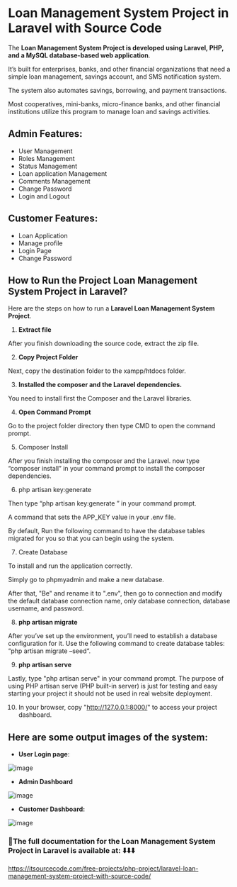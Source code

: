# Loan Management System Project in Laravel with Source Code

The **Loan Management System Project is developed using Laravel, PHP, and a MySQL database-based web application**.

It’s built for enterprises, banks, and other financial organizations that need a simple loan management, savings account, and SMS notification system.

The system also automates savings, borrowing, and payment transactions. 

Most cooperatives, mini-banks, micro-finance banks, and other financial institutions utilize this program to manage loan and savings activities.

## Admin Features:

* User Management
* Roles Management
* Status Management
* Loan application Management
* Comments Management
* Change Password
* Login and Logout

## Customer Features:
* Loan Application
* Manage profile
* Login Page
* Change Password

## How to Run the Project Loan Management System Project in Laravel?
Here are the steps on how to run a **Laravel Loan Management System Project**.

1. **Extract file**

After you finish downloading the source code, extract the zip file.

2. **Copy Project Folder**

Next, copy the destination folder to the xampp/htdocs folder.

3. **Installed the composer and the Laravel dependencies.**

You need to install first the Composer and the Laravel libraries.

4. **Open Command Prompt**

Go to the project folder directory then type CMD to open the command prompt.

5. Composer Install

After you finish installing the composer and the Laravel. now type “composer install” in your command prompt to install the composer dependencies.

6. php artisan key:generate

Then type “php artisan key:generate ” in your command prompt. 

A command that sets the APP_KEY value in your .env file. 

By default, Run the following command to have the database tables migrated for you so that you can begin using the system.

7. Create Database

To install and run the application correctly. 

Simply go to phpmyadmin and make a new database. 

After that, "Be" and rename it to ".env", then go to connection and modify the default database connection name, only database connection, database username, and password.

8. **php artisan migrate**

After you’ve set up the environment, you’ll need to establish a database configuration for it. Use the following command to create database tables: “php artisan migrate –seed“.

9. **php artisan serve**

Lastly, type "php artisan serve" in your command prompt. The purpose of using PHP artisan serve (PHP built-in server) is just for testing and easy starting your project it should not be used in real website deployment.

10. In your browser, copy "http://127.0.0.1:8000/" to access your project dashboard.

## Here are some output images of the system:

* **User Login page**:

![image](https://github.com/user-attachments/assets/afd510a0-0019-419f-9507-3434e3fd5d1f)

* **Admin Dashboard**

![image](https://github.com/user-attachments/assets/5d3a35ef-153a-4a4b-9b3e-d28015db1e2e)

* **Customer Dashboard:**

![image](https://github.com/user-attachments/assets/05034c87-660e-409a-b2f7-2e80ebbba43f)


### 📌The full documentation for the **Loan Management System Project in Laravel** is available at: ⬇️⬇️⬇️

https://itsourcecode.com/free-projects/php-project/laravel-loan-management-system-project-with-source-code/
